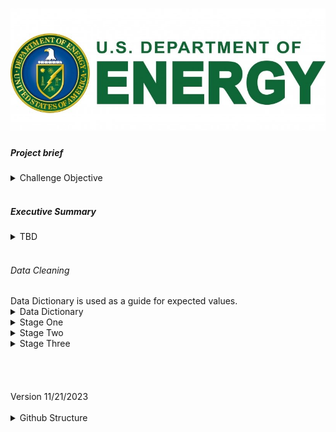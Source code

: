 <h1 align="center">
    <a href="https://www.energy.gov/">
    <img src="./docs/images/DOE_Color_Seal_Green_top_buffer.jpg">
    </a>
</h1>


<h5>Project brief</h5>
<details>
<summary>
Challenge Objective
</summary><br>
For the <a href="https://mavenanalytics.io/challenges/maven-power-outage-challenge/28">Maven Power Outage Challenge</a>, you'll be playing the role of a Senior Analytics Consultant hired by the U.S. Department of Energy (DOE). Here's your project brief:
<br>
<br>
Electricity outages are a growing concern as we enter an age of unprecedented energy demand and climate disasters.

We have event-level power outage data going back to 2002 but have struggled to make sense of it due to severe issues with the data quality and integrity.

This is where you come in.

We need you to consolidate and clean up the raw data, and create a dashboard or report to help us understand patterns and trends around outages, quantify their impact on our communities, and identify possible weak points in the grid.

Last but not least, please explicitly call out any caveats or assumptions you make regarding data quality issues or missing values.
</details><br>

<h5>Executive Summary</h5>
<details>
<summary>
TBD
</summary><br>
TBD
</details><br>

<h6>Data Cleaning</h6>
Data Dictionary is used as a guide for expected values.

<details>
<summary>
Data Dictionary
</summary><br>

**Field	Description:**

*  **Date & Time Event Began:**	The month day year and time (in 24-hour format) when the incident began.
*  **Date & Time of Restoration:** The month day year and time (in 24-hour format) when the event no longer met one of the 24 criteria for an emergency alert.
*  **Area Affected:** The name of the State(s) and political subdivision(s) (i.e. city town county etc.) affected by the incident. This represents the largest area affected by the incident and it's not a requirement to list all the cities and towns in a region or State.
*  **NERC Region:** The North American Electric Reliability Corporation (NERC) region responsible for the restoration
*  **Alert Criteria:**	Emergency criteria met that caused the form to be filled
*  **Event Type:** Cause of the incident
*  **Demand Loss (megawatts):** The amount of the peak demand involved over the entire incident. If the amount is unknown and you are unable to make an estimate then leave this blank.
*  **Number of Customers Affected:**	The total number of customers affected during the entire incident or disturbance which could be more than the peak number in the case of rolling blackouts. If this number cannot be estimated when the form is initially submitted check the unknown box.

**Additional Note:**

* The year range is from 2002 to 2023.
* Users are instructed to leave blank when unable to estimate outages MW or population. For analysis purposes these numbers will be estimated. 
</details>

<details>
<summary>
Stage One
</summary><br>

**Excel**
* Used the Data Dictionary as a guide for expected values.
* Formatted data tables:
    * Format to use 2022's column names as this format best fits the majority of the data.
    * For Alert criteria before 2015, list as 'unknown'.
    * Split combined date time columns for years before 2011.
    * Formatted the correct type for date, time, and integer columns.
* Dates transposed (showing as finishing before the start date), corrected the date and month then moved to the correct sheet when appropriate.
* Removed 'ongoing' from the date column.
* Remove gridlines and white background color.
* Sheet 2023: Removed Temp column.
* Sheet 2016: Only had data up to October 31st.
* Sheet 2011: the years 2077 (well into the future) and 2001 (before data collection) were corrected to 2011 to match the start date.
* Sheet 2004: Removed record with no start and end dates. Unable to confirm actuals.
* Sheet 2002 and 2003: Merge and center data cells by date across all columns where appropriate.
</details>

<details>
<summary>
Stage Two
</summary><br>

**Excel**
* Combined into a single sheet. Shape (3913,11).
* Merge any identified duplicates.
* Alert Criteria: Fill blank with 'Unknown'.
* Format data to Calibri 10 middle center.
* Format date formula: `=DATE(YEAR(C2),MONTH(C2),DAY(C2))`
* Format time to resolve a.m./p.m. issue: `=SUBSTITUTE(SUBSTITUTE(TEXT(C2, "hh:mm AM/PM"), "a.m.", "AM"), "p.m.", "PM")`
* Convert to time: `=TIME(HOUR(D2),MINUTE(D2),SECOND(D2))`
* Merge date time: `=DATE(YEAR(B2), MONTH(B2), DAY(B2)) + TIME(HOUR(C2), MINUTE(C2), SECOND(C2))`
* Convert restoration time based on hours: `=B2 + TIME(7, 0, 0)`
    * Dates are adjusted for times that rollover.
* Date Event Began: 
    * Format to date type, correct transposed dates i.e. ends before it starts.
    * Combined date and time as "Date Event Began".
* Time Event Began: Removed extra spaces and words, transitioned to time ##:## AM/PM format, Changed 5:70 to 5:00, N/A and blank changed to 1600 as this is the most common time per [Red Cross.](https://perryco.org/wp-content/uploads/2020/07/poweroutage.pdf)
* Date of Restoration: 
    * Ongoing and blank dates are filled with the start dates as that is the only day we can confirm the outage occurred. 
    * Formatted to date type.
* Time of Restoration: 
    * Removed extra spaces and words, 
    * Transitioned to time ##:## AM/PM format, N/A and blank end times determined by average time per year based on reporting from [US Energy Information Administration.](https://www.eia.gov/todayinenergy/detail.php?id=54639#:~:text=When%20major%20events%E2%80%94including%20snowstorms,year%20from%202013%20to%202021.) 
    * No reliable date before 2008, used an average time of 3.5 hours for 2009 and all earlier years. [Eaton Blackout Tracker](https://www.eaton.com/content/dam/eaton/products/backup-power-ups-surge-it-power-distribution/backup-power-ups/blackout-tracker-/eaton-blackout-tracker-annual-report-2009.pdf) began in early 2008 but only the 2009 report is available. 
    * No reliable date after 2021, used an average time of 7 hours in 2021 for all later years.
    * Combined date and time as "Time of Restoration".
* Area Affected: Puerto Rico: to Puerto Rico, blank to Unkown
* NERC Region: Puerto Rico areas changed to PR [they do not fall into a specific region](https://19january2017snapshot.epa.gov/energy/north-american-reliability-corporation-nerc-region-representational-map_.html). Filled blanks by looking at similar Area Affected.
<br>
* Event Type: 
**Note 1:** Format so that similar items are grouped for analysis. Many nuanced details fail to provide additional insight and hinder analysis often due to the low number of records. Grouping related instances will allow better general analysis and is more appropriate for a dashboard.
**Note 2:** Public appeals are a request for public energy conservation and not a cause. It is done when the power grid is unable to supply the power needed; Generation Inadequacy.
    * Format as Text.
    1. Cyber Event: All cyber attacks/events and telecommunication attacks. Excludes computer hardware.
    1. Equipment Failure: All variants of equipment/line/generator/switch/hardware/cable/substation/exciter/breaker faulted/failure/malfunction/tripped/error/loss/shutdown, complete system failure, Operational Failure of Electrical System. Unless the cause is listed i.e. fire, severe weather, etc., we only know the equipment failed.
    1. Fire/Wildfire: All variations of fire listed, all variants of wildfire and Brushfire (a type of wildfire); supersede equipment failure.
    1. Generation Inadequacy Load/Fuel/Supply: Generation inadequacy, inadequate electric resources to serve load, pubic appeals, high loads, all to Fuel Supply Deficiency, loss of power from wholesaler, CAISO Initiated Interruption: All [CAISO (California Independent System Operator)](https://www.caiso.com/Documents/Rotating-Power-Outages-Fact-Sheet.pdf) variants converted. Unless the cause is listed i.e. fire, severe weather
    1. Natural Disasters - Earthquake/Hurricane/Tornado/Tropical: All variants of hurricanes, tornados, and tropical depressions.
        * Natural disasters could encompass more than listed here depending on the source definition. A decision was made to group other weather events separately as it is likely unique decisions can be made for them.
    1. Other: Rare and unique events. Low-flying helicopter, Voltage Reduction (System Test), Made Public Appeal - System Drill, and other.
    1. Physical Attack/Vandalism: all variants of physical attack, vandalism, and suspicious activity.
    1. Severe Weather - Heat Wave: Heat storm, heat wave, high temperatures.
    1. Severe Weather - Lightning/Thunderstorm: Lightning storms, lightning strikes, lighting, thunderstorms and [Hail](https://www.nssl.noaa.gov/education/svrwx101/hail/).
    1. Severe Weather - Rain/Wind/Flooding: All variants of rain, flooding, with or without Wind.
    1. Severe Weather - Wind: Nor'easter, high winds, Severe Storm with High Wind Gusts, dust storm.
    1. Severe Weather - Winter/Snow/Ice: All variants of winter, snow, ice, cold weather, freezing rain and winter storm events. NOAA's National Severe Storms Laboratory [groups these as winter storms.](https://www.nssl.noaa.gov/education/svrwx101/winter/types/#:~:text=Winter%20Storms&text=While%20heavy%20snowfalls%20and%20severe,of%20ice%20on%20exposed%20surfaces.), Public Appeal due to Severe Weather - Cold.
    1. Severe Weather - Unspecified/Other: May or may not include high winds, severe weather, severe/major storms, weather, fog.
    1. System Operations: [System operations](https://www.pjm.com/markets-and-operations/ops-analysis), operational failure of electrical system.
    1. Unkown/Unspecified: Unknown *, - Unknown, Distribution Interruption - Unknown Cause, [Load shedding](https://www.techtarget.com/searchdatacenter/definition/load-shedding), shed firm load, public appeal (no cause listed), load reduction, interruption of firm power, Electrical System Separation/[Islanding](https://en.wikipedia.org/wiki/Islanding). Unless the cause is listed i.e. fire, severe weather, etc.

<br>

* NERC Region
    * Electricity Information Sharing and Analysis Center (E-ISAC) converted to the appropriate NERC region based on the criteria listed below:
        * [NERC Atlas for NERC identification](https://atlas.eia.gov/datasets/eia::nerc-regions/explore?location=28.054751%2C-86.957928%2C4.65) with Google Maps to identify locations not in the atlas.
        * NERC based on the Area Affected Column. 
        * Convert delimiters to ",".
        * Corrected spellings.
        * Purto Rico: PR
        * Hawaii: HI
        * Indeterminate NERC membership: List nearest NERC.
<br>

* Demand Loss(MW): 
    * The expected value is a number or leave blank if unknown. All strings were removed.
    * Deleted: 'NA', 'unknown', '-', descriptive text.
    * For ranges, only accept the highest estimate.
    * Approx, greater/Less than converted to just the number given.
    * customers affected moved to the correct column, deleted peak and kept actual (and removed strings). 
    * Removed dates and times.
    * Error: Number stored as text, converted to a number.
    * Formated number with one decimal place to maintain the accuracy of estimates given.
    

<br>

* Number of Customers: 
    * The expected value is a number or left blank if unknown. 
    * Deleted descriptive text.
    * Error: Number stored as text, converted to a number.
    * Deleted: 'NA' and 'unknown' strings, date, '-'.
    * Approx, greater/Less than converted to just the number given.
    * Converted utilities and industrial to just the number given.
    * Formatted to a whole number.
    
</details>

<details>
<summary>
Stage Three
</summary> <br />
<b>Python</b>

* Identify negative datetimes
     * For datetime correction: in the case of 00:00 to early morning, (0400) it is considered a wrong day issue as it is common for Americans to transition to the AM as if it is the same day in common talk. This is further supported by the times often starting in the late evening or near midnight. 
    * In all other cases, the dates will be treated as if they are transposed and swapped accordingly. 
* Fill in blanks based on Event Type and NERC Region averages.
    * Fill remaining after by just Event Type.
* Identify US states and Canadian provinces.
* Identify duplicate dates, and export the list to Excel for manual comparison to confirm if a merge is necessary.
* MW
    * Filled blanks where specified in Alert Criteria, accepting the highest if a range is given.
        * In the case of "Uncontrolled loss of (various numbers provided) Megawatts or more...", blanks filled in as 100.
* Customers
    * Fill in blanks where specified in Alert Criteria, accepting the highest if a range is given.
        * in the case of "Loss of electric service to more than 50,000 customers...", blanks filled in as 50000.
    * In some instances, the number reported may be less than suggested in the Alert Criteria. No correction was made. 
* Column names to all upper case.
* Save as 'DOE_final.xlxs'.

<b>Excel</b>
* Validate and complete state and province identification. 
* Duplicates are identified by Reporting Area and similarity of time, then merged. 
    * If the same reporting areas the highest number is kept. If one has additional reporting then numbers are combined.
    * Different Area Affected in the same state, the same Event Type, and with the same cause and the same start and end times will be combined.
    * Combined special cases:
        * 2007-9-18 5:15 and 9-18 5:14 events.
        * 2010-6-17 0930, all 3 keep the latest resolution reporting.
        * 2007-10-22 14:01:00 and 2007-10-22 14:05:00 merge, keep highest reporting.
        * 2008-09-12 18:21:00 and 2008-09-12 18:21:00 are not combined, similarly named areas. But not the same reporting area.
* Correct NERC Region based on state identification.
* Manually correct states post Python processing.
* Google city, area, and county locations. 
* Unknown locations left blank, 18 total.
* Carolina = ['North Carolina','South Carolina']
* [Midcontinent Independent Operator (MISO)](https://ca.practicallaw.thomsonreuters.com/w-016-8616?transitionType=Default&contextData=(sc.Default)&firstPage=true#:~:text=One%20of%20seven%20regional%20transmission,%2C%20Indiana%2C%20Iowa%2C%20Kentucky%2C).
* [Delmarva Power service territory](https://www.delmarva.com/AboutUs/Pages/CompanyInformation.aspx#:~:text=Delmarva%20Power%2C%20a%20public%20utility,gas%20customers%20in%20northern%20Delaware.)
* [Southwestern Region of Service Territory](https://www.swepco.com/company/about/#:~:text=SWEPCO%20Fact%20Sheet-,Service%20Territory,Panhandle%20area%20of%20North%20Texas.)
* [Mid-Altantic Region of PJM](https://www.pjm.com/about-pjm/who-we-are.aspx#:~:text=PJM%20Interconnection%20is%20a%20regional,and%20the%20District%20of%20Columbia.)
* [Duke Energy](https://www.duke-energy.com/partner-with-us/economic-development/the-carolinas)
* [Dominion Energy](https://en.wikipedia.org/wiki/Dominion_Energy#:~:text=Dominion%20Energy%2C%20Inc.%2C%20commonly,Ohio%2C%20Pennsylvania%2C%20North%20Carolina%2C)
* [ComEd](https://www.exeloncorp.com/companies/comed#:~:text=ComEd's%20service%20territory%20comprises%20the,south%20(roughly%20Interstate%2080).)
* [BGE](https://www.bge.com/AboutUs/Pages/CompanyInformation.aspx)
* [A.D. Edmonston Pumping Plant](https://www.watereducation.org/aquapedia/ad-edmonston-pumping-plant)
* [CSWS-AEP West](https://www.aep.com/about/businesses/opcos#:~:text=Maintaining%20the%20nation's%20largest%20electricity,Texas%2C%20Virginia%20and%20West%20Virginia.)
* [Southern Company](https://www.southerncompany.com/about/our-business/energyisessential.html#:~:text=Our%20family%20of%20companies%20is,in%20Georgia%2C%20Alabama%20and%20Mississippi.)
* [Entergy System](https://www.entergy.com/about/)
* [TVA Service Territory](https://www.enelx.com/n-a/en/resources/brochures/tennessee-valley-authority-demand-response)
    * [Government archives](https://www.archives.gov/milestone-documents/tennessee-valley-authority-act#:~:text=As%20a%20federal%20public%20power,%2C%20North%20Carolina%2C%20and%20Georgia.)
* [Balancing Area](https://www.eia.gov/electricity/gridmonitor/about)
    * [Southeastern Power Administration (SEPA)](https://www.federalregister.gov/agencies/southeastern-power-administration#:~:text=The%20Southeastern%20Power%20Administration%20is,Mississippi%2C%20Tennessee%2C%20and%20Kentucky.)
</details>
<BR>
<BR>
<BR>
<BR>
Version 11/21/2023
<BR>
<BR>
<details>
<summary>
Github Structure
</summary> <br />
<b>Python</b>

├── LICENSE
├── README.md          <- The top-level README for developers using this project.
├── data
│   ├── processed      <- The final, canonical data sets for modeling.
│   └── raw            <- The original, immutable data dump.
│
├── docs               <- A default Sphinx project; see sphinx-doc.org for details
│
├── models             <- Trained and serialized models, model predictions, or model summaries.
│
├── notebooks          <- Jupyter notebooks.
│
├── references         <- Data dictionaries, manuals, and all other explanatory materials.
│
├── reports            <- Generated analysis as HTML, PDF, LaTeX, etc.
│   └── figures        <- Generated graphics and figures to be used in reporting
│
├── requirements.txt   <- The requirements file for reproducing the analysis environment,
│                         generated with `pip freeze > requirements.txt`
│
├── setup.py           <- makes project pip installable (pip install -e .) so src can be imported
├── src                <- Source code for use in this project.
│   ├── __init__.py    <- Makes src a Python module
│   │
│   ├── data           <- Scripts to download or generate data
│   │   └── make_dataset.py
│   │
│   ├── features       <- Scripts to turn raw data into features for modeling
│   │   └── build_features.py
│   │
│   ├── models         <- Scripts to train models and then use trained models to make
│   │   │                 predictions
│   │   ├── predict_model.py
│   │   └── train_model.py
│   │
│   └── visualization  <- Scripts to create exploratory and results-oriented visualizations
</details>
